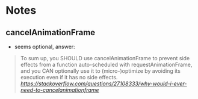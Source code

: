 # Notes

## cancelAnimationFrame
- seems optional, answer:
> To sum up, you SHOULD use cancelAnimationFrame to prevent side effects from a function auto-scheduled with requestAnimationFrame, and you CAN optionally use it to (micro-)optimize by avoiding its execution even if it has no side effects.
> *https://stackoverflow.com/questions/27108333/why-would-i-ever-need-to-cancelanimationframe*